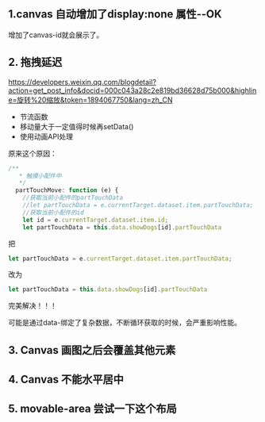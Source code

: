 ## 1.canvas 自动增加了display:none 属性--OK

增加了canvas-id就会展示了。

## 2. 拖拽延迟

https://developers.weixin.qq.com/blogdetail?action=get_post_info&docid=000c043a28c2e819bd36628d75b000&highline=旋转%20缩放&token=1894067750&lang=zh_CN

- 节流函数
- 移动量大于一定值得时候再setData()
- 使用动画API处理

原来这个原因：

```js
/**
   * 触摸小配件中
   */
  partTouchMove: function (e) {
    //获取当前小配件的partTouchData
    //let partTouchData = e.currentTarget.dataset.item.partTouchData;
    //获取当前小配件的id
    let id = e.currentTarget.dataset.item.id;
    let partTouchData = this.data.showDogs[id].partTouchData
```

把

```js
let partTouchData = e.currentTarget.dataset.item.partTouchData;
```

改为

```js
let partTouchData = this.data.showDogs[id].partTouchData
```

完美解决！！！

可能是通过data-绑定了复杂数据，不断循环获取的时候，会严重影响性能。



## 3. Canvas 画图之后会覆盖其他元素



## 4. Canvas 不能水平居中



## 5. movable-area 尝试一下这个布局

